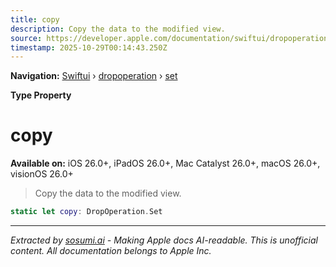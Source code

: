 ```yaml
---
title: copy
description: Copy the data to the modified view.
source: https://developer.apple.com/documentation/swiftui/dropoperation/set/copy
timestamp: 2025-10-29T00:14:43.250Z
---
```


**Navigation:** [Swiftui](/documentation/swiftui) › [dropoperation](/documentation/swiftui/dropoperation) › [set](/documentation/swiftui/dropoperation/set)

**Type Property**

# copy

**Available on:** iOS 26.0+, iPadOS 26.0+, Mac Catalyst 26.0+, macOS 26.0+, visionOS 26.0+

> Copy the data to the modified view.

```swift
static let copy: DropOperation.Set
```

---

*Extracted by [sosumi.ai](https://sosumi.ai) - Making Apple docs AI-readable.*
*This is unofficial content. All documentation belongs to Apple Inc.*
